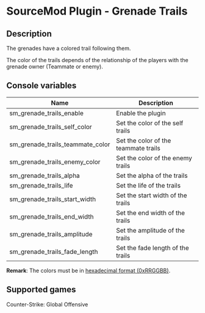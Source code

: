 # SourceMod Plugin - Grenade Trails

## Description

The grenades have a colored trail following them. 

The color of the trails depends of the relationship of the players with the grenade owner (Teammate or enemy).

## Console variables

| Name                             | Description                          |
| -------------------------------- | ------------------------------------ |
| sm_grenade_trails_enable         | Enable the plugin                    |
| sm_grenade_trails_self_color     | Set the color of the self trails     |
| sm_grenade_trails_teammate_color | Set the color of the teammate trails |
| sm_grenade_trails_enemy_color    | Set the color of the enemy trails    |
| sm_grenade_trails_alpha          | Set the alpha of the trails          |
| sm_grenade_trails_life           | Set the life of the trails           | 
| sm_grenade_trails_start_width    | Set the start width of the trails    |
| sm_grenade_trails_end_width      | Set the end width of the trails      |
| sm_grenade_trails_amplitude      | Set the amplitude of the trails      |
| sm_grenade_trails_fade_length    | Set the fade length of the trails    |

**Remark**: The colors must be in [hexadecimal format (0xRRGGBB)](https://www.google.fr/search?q=rgb+to+hex).

## Supported games

Counter-Strike: Global Offensive
